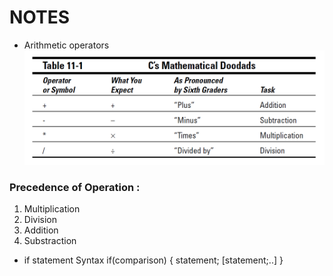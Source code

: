 # NOTES

- Arithmetic operators
    ![Possible Implicit Conversions in C#](https://github.com/mrsahin101/C_for_Dummies/blob/master/Part_III_Giving_Your_Programs_the_Ability_To_Run_Amok/Images/Aritmethic_Operators.PNG) 

### Precedence of Operation :
1. Multiplication
2. Division
3. Addition
4. Substraction

- if statement Syntax
    if(comparison)
    {
        statement;
        [statement;..]
    }
  